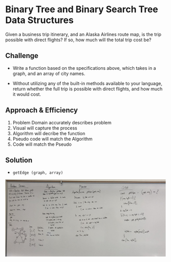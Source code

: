 # Binary Tree and Binary Search Tree Data Structures

Given a business trip itinerary, and an Alaska Airlines route map, is the trip possible with direct flights? If so, how much will the total trip cost be?

## Challenge

* Write a function based on the specifications above, which takes in a graph, and an array of city names. 

* Without utilizing any of the built-in methods available to your language, return whether the full trip is possible with direct flights, and how much it would cost.

## Approach & Efficiency

1. Problem Domain accurately describes problem
2. Visual will capture the process
3. Algorithm will decribe the function
4. Pseudo code will match the Algorithm
5. Code will match the Pseudo

## Solution

* `getEdge (graph, array)` 
<img src="./assets/get-edge-whiteboard.jpg">
